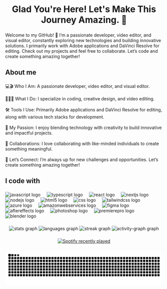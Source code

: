 <h1 align="center">Glad You're Here! Let's Make This Journey Amazing. 🚀</h1>

###

<p align="left">Welcome to my GitHub! 🚀 I’m a passionate developer, video editor, and visual editor, constantly exploring new technologies and building innovative solutions. I primarily work with Adobe applications and DaVinci Resolve for editing. Check out my projects and feel free to collaborate. Let’s code and create something amazing together!</p>

###

<h2 align="left">About me</h2>

###

<p align="left">💻🎬 Who I Am: A passionate developer, video editor, and visual editor.<br><br>👨‍💻🎨 What I Do: I specialize in coding, creative design, and video editing.<br><br>🛠️ Tools I Use: Primarily Adobe applications and DaVinci Resolve for editing, along with various tech stacks for development.<br><br>🚀 My Passion: I enjoy blending technology with creativity to build innovative and impactful projects.<br><br>🤝 Collaborations: I love collaborating with like-minded individuals to create something meaningful.<br><br>🌟 Let’s Connect: I’m always up for new challenges and opportunities. Let’s create something amazing together!</p>

###

<h2 align="left">I code with</h2>

###

<div align="left">
  <img src="https://cdn.jsdelivr.net/gh/devicons/devicon/icons/javascript/javascript-original.svg" height="40" alt="javascript logo"  />
  <img width="12" />
  <img src="https://cdn.jsdelivr.net/gh/devicons/devicon/icons/typescript/typescript-original.svg" height="40" alt="typescript logo"  />
  <img width="12" />
  <img src="https://cdn.jsdelivr.net/gh/devicons/devicon/icons/react/react-original.svg" height="40" alt="react logo"  />
  <img width="12" />
  <img src="https://cdn.jsdelivr.net/gh/devicons/devicon/icons/nextjs/nextjs-original.svg" height="40" alt="nextjs logo"  />
  <img width="12" />
  <img src="https://cdn.jsdelivr.net/gh/devicons/devicon/icons/nodejs/nodejs-original.svg" height="40" alt="nodejs logo"  />
  <img width="12" />
  <img src="https://cdn.jsdelivr.net/gh/devicons/devicon/icons/html5/html5-original.svg" height="40" alt="html5 logo"  />
  <img width="12" />
  <img src="https://cdn.jsdelivr.net/gh/devicons/devicon/icons/css3/css3-original.svg" height="40" alt="css logo"  />
  <img width="12" />
  <img src="https://cdn.jsdelivr.net/gh/devicons/devicon/icons/tailwindcss/tailwindcss-original-wordmark.svg" height="40" alt="tailwindcss logo"  />
  <img width="12" />
  <img src="https://cdn.jsdelivr.net/gh/devicons/devicon/icons/azure/azure-original.svg" height="40" alt="azure logo"  />
  <img width="12" />
  <img src="https://cdn.jsdelivr.net/gh/devicons/devicon/icons/amazonwebservices/amazonwebservices-line-wordmark.svg" height="40" alt="amazonwebservices logo"  />
  <img width="12" />
  <img src="https://cdn.jsdelivr.net/gh/devicons/devicon/icons/figma/figma-original.svg" height="40" alt="figma logo"  />
  <img width="12" />
  <img src="https://cdn.jsdelivr.net/gh/devicons/devicon/icons/aftereffects/aftereffects-original.svg" height="40" alt="aftereffects logo"  />
  <img width="12" />
  <img src="https://cdn.jsdelivr.net/gh/devicons/devicon/icons/photoshop/photoshop-plain.svg" height="40" alt="photoshop logo"  />
  <img width="12" />
  <img src="https://cdn.jsdelivr.net/gh/devicons/devicon/icons/premierepro/premierepro-plain.svg" height="40" alt="premierepro logo"  />
  <img width="12" />
  <img src="https://cdn.jsdelivr.net/gh/devicons/devicon/icons/blender/blender-original.svg" height="40" alt="blender logo"  />
</div>

###

<div align="center">
  <img src="https://github-readme-stats.vercel.app/api?username=Yanxe01&hide_title=true&hide_rank=false&show_icons=true&include_all_commits=true&count_private=true&disable_animations=false&theme=algolia&locale=en&hide_border=true&order=1" height="150" alt="stats graph"  />
  <img src="https://github-readme-stats.vercel.app/api/top-langs?username=Yanxe01&locale=en&hide_title=false&layout=compact&card_width=320&langs_count=5&theme=algolia&hide_border=true&order=2" height="150" alt="languages graph"  />
  <img src="https://streak-stats.demolab.com?user=Yanxe01&locale=en&mode=daily&theme=algolia&hide_border=true&border_radius=5&order=3" height="150" alt="streak graph"  />
  <img src="https://github-readme-activity-graph.vercel.app/graph?username=Yanxe01&radius=16&theme=arctic&area=true&order=5&custom_title=Contributions%20Graph&hide_border=true&hide_title=false&color=00FF87" height="300" alt="activity-graph graph"  />
</div>

###

<div align="center">
  <a href="https://open.spotify.com/user/IanLapu">
    <img src="https://spotify-recently-played-readme.vercel.app/api?user=IanLapu&count=5&unique=true" alt="Spotify recently played"  />
  </a>
</div>

###

<img src="https://raw.githubusercontent.com/Yanxe01/Yanxe01/output/snake.svg" alt="Snake animation" />

###